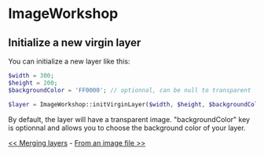 # ImageWorkshop

## Initialize a new virgin layer

You can initialize a new layer like this:

```php
$width = 300;
$height = 200;
$backgroundColor = 'FF0000'; // optionnal, can be null to transparent

$layer = ImageWorkshop::initVirginLayer($width, $height, $backgroundColor);
```

By default, the layer will have a transparent image. "backgroundColor" key is optionnal and allows you to choose the background color of your layer.

[<< Merging layers](merging-layers.md) - [From an image file >>](from-image-file.md)
